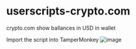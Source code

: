 # userscripts-crypto.com
crypto.com show ballances in USD in wallet

Import the script into TamperMonkey
![image](https://user-images.githubusercontent.com/26428982/115138698-559d9180-a036-11eb-8b50-24a405d82377.png)
